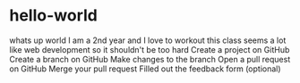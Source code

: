 # hello-world
whats up world
I am a 2nd year and I love to workout this class seems a lot like web development so it shouldn't be too hard
 Create a project on GitHub
 Create a branch on GitHub
 Make changes to the branch
 Open a pull request on GitHub
 Merge your pull request
 Filled out the feedback form (optional)
